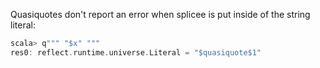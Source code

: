 Quasiquotes don't report an error when splicee is put inside of the string literal:

```scala
scala> q""" "$x" """
res0: reflect.runtime.universe.Literal = "$quasiquote$1"
```
